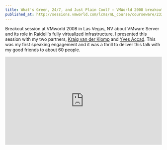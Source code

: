 ```yaml
---
title: What's Green, 24/7, and Just Plain Cool? – VMWorld 2008 breakout session
published_at: http://sessions.vmworld.com/lcms/mL_course/courseware/23351/PO1781.html
---
```


Breakout session at VMworld 2008 in Las Vegas, NV about VMware Server and its role in Raideil's fully virtualized infrastructure. I presented this session with my two partners, [Kraig van der Klomp][kvdk] and [Yves Accad][ya]. This was my first speaking engagement and it was a thrill to deliver this talk with my good friends to about 60 people.

<div style="position: relative; width: 100%; height: 0; padding-bottom: 56.25%">
<iframe style="position: absolute; top: 0; left: 0; width: 100%; height: 100%;" src="https://www.youtube.com/embed/8Qpr-BUQ7IQ" title="What's Green, 24/7, and Just Plain Cool?" frameborder="0" allow="accelerometer; autoplay; clipboard-write; encrypted-media; gyroscope; picture-in-picture" allowfullscreen></iframe>
</div>

[kvdk]: https://www.linkedin.com/in/kraigvanderklomp/
[ya]: https://www.linkedin.com/in/yvesaccad/
